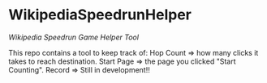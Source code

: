 # WikipediaSpeedrunHelper
*Wikipedia Speedrun Game Helper Tool*

This repo contains a tool to keep track of: 
    Hop Count => how many clicks it takes to reach destination.
    Start Page => the page you clicked "Start Counting".
    Record => Still in development!!
